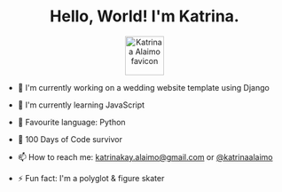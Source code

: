 <h1 align="center">Hello, World! I'm Katrina.</h1>
<p align="center"><img src="https://static.wixstatic.com/media/d051dc_78bc5d136ba24cdeb58280bfac4a7125~mv2_d_1500_1500_s_2.png" alt="Katrinaa Alaimo favicon" width="70"></p>



- 🔭 I'm currently working on a wedding website template using Django 

- 🌱 I'm currently learning JavaScript

- 🐍 Favourite language: Python

- 💪 100 Days of Code survivor

- 📫 How to reach me: katrinakay.alaimo@gmail.com or [@katrinaalaimo](https://twitter.com/KatrinaAlaimo)

- ⚡ Fun fact: I'm a polyglot & figure skater
